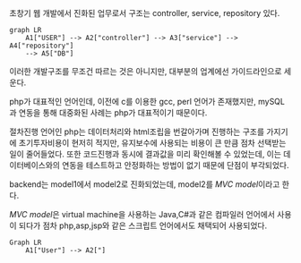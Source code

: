 초창기 웹 개발에서 진화된 업무로서 구조는 controller, service, repository 있다.

``` mermaid
graph LR
	A1["USER"] --> A2["controller"] --> A3["service"] --> A4["repository"] 
	--> A5["DB"]
```

이러한 개발구조를 무조건 따르는 것은 아니지만, 대부분의 업계에선 가이드라인으로 세운다.

php가 대표적인 언어인데, 이전에 c를 이용한 gcc, perl 언어가 존재했지만, mySQL과 연동을 통해 대중화된 사례는 php가 대표적이기 때문이다.

절차진행 언어인 php는 데이터처리와 html조립을 번갈아가며 진행하는 구조를 가지기에 초기투자비용이 현저히 적지만, 유지보수에 사용되는 비용이 큰 만큼 점차 선택받는일이 줄어들었다.
또한 코드진행과 동시에 결과값을 미리 확인해볼 수 있었는데, 이는 데이터베이스와의 연동을 테스트하고 안정화하는 방법이 없기 때문에 단점이 부각되었다.

backend는 model1에서 model2로 진화되었는데, model2를 *MVC model*이라고 한다.

*MVC model*은 virtual machine을 사용하는 Java,C#과 같은 컴파일러 언어에서 사용이 되다가 점차 php,asp,jsp와 같은 스크립트 언어에서도 채택되어 사용되었다.

``` mermaid
Graph LR
	A1["User"] --> A2["]
```